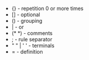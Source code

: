 - {} - repetition 0 or more times
- [] - optional
- () - grouping
- | - or
- (* *) - comments
- ; - rule separator
- " " | ' ' - terminals
- = - definition